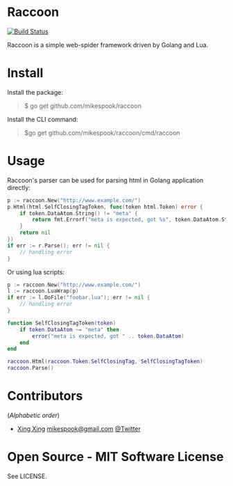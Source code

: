 Raccoon
=======

[![Build Status][travis-img]][travis]

Raccoon is a simple web-spider framework driven by Golang and Lua.

Install
=======

Install the package:

> $ go get github.com/mikespook/raccoon

Install the CLI command:

> $go get github.com/mikespook/raccoon/cmd/raccoon

Usage
=====

Raccoon's parser can be used for parsing html in Golang application directly:

```go
p := raccoon.New("http://www.example.com/")
p.Html(html.SelfClosingTagToken, func(token html.Token) error {
	if token.DataAtom.String() != "meta" {
		return fmt.Errorf("meta is expected, got %s", token.DataAtom.String())
	}
	return nil
})
if err := r.Parse(); err != nil {
	// handling error
}
```

Or using lua scripts:

```go
p := raccoon.New("http://www.example.com/")
l := raccoon.LuaWrap(p)
if err := l.DoFile("foobar.lua"); err != nil {
	// handling error
}
```

```lua
function SelfClosingTagToken(token)
	if token.DataAtom ~= "meta" then
		error("meta is expected, got " .. token.DataAtom)
	end
end

raccoon.Html(raccoon.Token.SelfClosingTag, SelfClosingTagToken)
raccoon.Parse()
```

Contributors
============

(_Alphabetic order_)
 
 * [Xing Xing][blog] <mikespook@gmail.com> [@Twitter][twitter]

Open Source - MIT Software License
==================================

See LICENSE.

 [travis-img]: https://travis-ci.org/mikespook/raccoon.png?branch=master
 [travis]: https://travis-ci.org/mikespook/raccoon
 [blog]: http://mikespook.com
 [twitter]: http://twitter.com/mikespook
